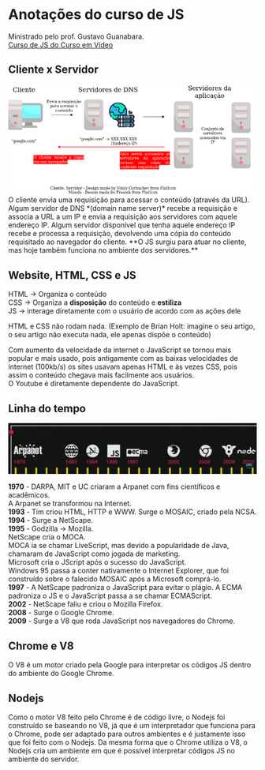 # Anotações do curso de JS
Ministrado pelo prof. Gustavo Guanabara.  
[Curso de JS do Curso em Vídeo](https://www.youtube.com/playlist?list=PLHz_AreHm4dlsK3Nr9GVvXCbpQyHQl1o1)

## Cliente x Servidor
<div style="text-align:center">
    <img src="img/Cliente-e-servidor.png">
</div>
O cliente envia uma requisição para acessar o conteúdo (através da URL).  
Algum servidor de DNS *(domain name server)* recebe a requisição e associa a URL a um IP e envia a requisição aos servidores com aquele endereço IP.  
Algum servidor disponível que tenha aquele endereço IP recebe e processa a requisição, devolvendo uma cópia do conteúdo requisitado ao navegador do cliente.  
**O JS surgiu para atuar no cliente, mas hoje também funciona no ambiente dos servidores.**

## Website, HTML, CSS e JS
HTML -> Organiza o conteúdo  
CSS -> Organiza a **disposição** do conteúdo e **estiliza**  
JS -> interage diretamente com o usuário de acordo com as ações dele  
  
HTML e CSS não rodam nada. (Exemplo de Brian Holt: imagine o seu artigo, o seu artigo não executa nada, ele apenas dispõe o conteúdo)  
  
Com aumento da velocidade da internet o JavaScript se tornou mais popular e mais usado, pois antigamente com as baixas velocidades de internet (100kb/s) os sites usavam apenas HTML e às vezes CSS, pois assim o conteúdo chegava mais facilmente aos usuários.  
O Youtube é diretamente dependente do JavaScript.  
## Linha do tempo
<div style="text-align:center">
    <img src="img/linha-do-tempo.png">
</div>

**1970** - DARPA, MIT e UC criaram a Arpanet com fins científicos e acadêmicos.  
A Arpanet se transformou na Internet.  
**1993** - Tim criou HTML, HTTP e WWW. Surge o MOSAIC, criado pela NCSA.  
**1994** - Surge a NetScape.  
**1995** - Godzilla -> Mozilla.  
NetScape cria o MOCA.  
MOCA ia se chamar LiveScript, mas devido a popularidade de Java, chamaram de JavaScript como jogada de marketing.  
Microsoft cria o JScript após o sucesso do JavaScript.  
Windows 95 passa a conter nativamente o Internet Explorer, que foi construído sobre o falecido MOSAIC após a Microsoft comprá-lo.  
**1997** - A NetScape padroniza o JavaScript para evitar o plágio. A ECMA padroniza o JS e o JavaScript passa a se chamar ECMAScript.  
**2002** - NetScape faliu e criou o Mozilla Firefox.  
**2008** - Surge o Google Chrome.  
**2009** - Surge a V8 que roda JavaScript nos navegadores do Chrome.  

## Chrome e V8
O V8 é um motor criado pela Google para interpretar os códigos JS dentro do ambiente do Google Chrome.

## Nodejs
Como o motor V8 feito pelo Chrome é de código livre, o Nodejs foi construído se baseando no V8, já que é um interpretador que funciona para o Chrome, pode ser adaptado para outros ambientes e é justamente isso que foi feito com o Nodejs. Da mesma forma que o Chrome utiliza o V8, o Nodejs cria um ambiente em que é possível interpretar códigos JS no ambiente do servidor.
